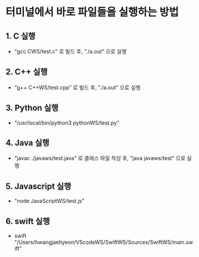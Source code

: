 # 터미널에서 바로 파일들을 실행하는 방법

## 1. C 실행

* "gcc CWS/test.c" 로 빌드 후, "./a.out" 으로 실행

## 2. C++ 실행

* "g++ C++WS/test.cpp" 로 빌드 후, "./a.out" 으로 실행

## 3. Python 실행
  
* "/usr/local/bin/python3 pythonWS/test.py"

## 4. Java 실행

* "javac ./javaws/test.java" 로 클래스 파일 작성 후, "java javaws/test" 으로 실행

## 5. Javascript 실행

* "node JavaScriptWS/test.js"

## 6. swift 실행

* swift "/Users/hwangjaehyeon/VScodeWS/SwiftWS/Sources/SwiftWS/main.swift"
